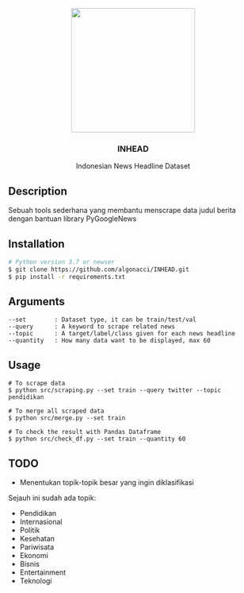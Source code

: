 <div align="center">
  <img src="https://user-images.githubusercontent.com/86970816/196214344-785dd3d5-db69-474a-98bf-860b4671ed6e.png" width="250" height="250">
  <h3 align="center">INHEAD</h3>
  <p align="center">
    Indonesian News Headline Dataset
  </p>
</div>

## Description
Sebuah tools sederhana yang membantu menscrape data judul berita dengan bantuan library PyGoogleNews

## Installation
```bash
# Python version 3.7 or newser
$ git clone https://github.com/algonacci/INHEAD.git
$ pip install -r requirements.txt
```

## Arguments
```
--set        : Dataset type, it can be train/test/val
--query      : A keyword to scrape related news
--topic      : A target/label/class given for each news headline
--quantity   : How many data want to be displayed, max 60
```

## Usage
```
# To scrape data
$ python src/scraping.py --set train --query twitter --topic pendidikan

# To merge all scraped data
$ python src/merge.py --set train

# To check the result with Pandas Dataframe
$ python src/check_df.py --set train --quantity 60
```

## TODO
- Menentukan topik-topik besar yang ingin diklasifikasi

Sejauh ini sudah ada topik:

- Pendidikan
- Internasional
- Politik
- Kesehatan
- Pariwisata
- Ekonomi
- Bisnis
- Entertainment
- Teknologi
